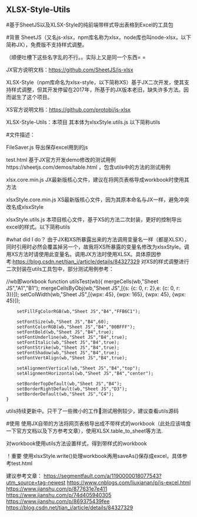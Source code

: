 ## XLSX-Style-Utils
#基于SheetJS以及XLSX-Style的纯前端带样式导出表格到Excel的工具包

#背景
SheetJS（又名js-xlsx，npm库名称为xlsx，node库也叫node-xlsx，以下简称JX），免费版不支持样式调整。

（顺便吐槽下这些名字乱的不行。。实际上又是同一个东西= =

JX官方说明文档：https://github.com/SheetJS/js-xlsx

XLSX-Style（npm库命名为xlsx-style，以下简称XS）基于JX二次开发，使其支持样式调整，但其开发停留在2017年，所基于的JX版本老旧，缺失许多方法。因而诞生了这个项目。

XS官方说明文档：https://github.com/protobi/js-xlsx

XLSX-Style-Utils：本项目 其本体为xlsxStyle.utils.js 以下简称utils


#文件描述：

FileSaver.js 导出保存excel用到的js

test.html 基于JX官方开发demo修改的测试用例https://sheetjs.com/demos/table.html ，包含utils中的方法的测试用例

xlsx.core.min.js JX最新版核心文件，建议在将网页表格导成workbook时使用其方法

xlsxStyle.core.min.js XS最新版核心文件，因为其原本命名与JX一样，避免冲突改名成xlsxStyle

xlsxStyle.utils.js 本项目核心文件，基于XS的方法二次封装，更好的控制导出excel的样式。以下简称utils

#what did I do？
由于JX和XS所暴露出来的方法调用变量名一样（都是XLSX），同时引用时必然会覆盖掉另一个，故我将XS所暴露的变量名修改为xlsxStyle。调用XS方法时请使用此变量名。调用JX方法时使用XLSX。具体原因参考:https://blog.csdn.net/tian_i/article/details/84327329
对XS的样式调整进行二次封装在utils工具包中，部分测试用例参考：
  
  //wb即workbook
	function utilsTest(wb){
		mergeCells(wb,"Sheet JS","A1","B1");
		mergeCellsByObj(wb,"Sheet JS",[{s: {c: 0, r: 2},e: {c: 0, r: 3}}]);
		setColWidth(wb,"Sheet JS",[{wpx: 45}, {wpx: 165}, {wpx: 45}, {wpx: 45}]);

		setFillFgColorRGB(wb,"Sheet JS","B4","FFB6C1");

		setFontSize(wb,"Sheet JS","B4",60);
		setFontColorRGB(wb,"Sheet JS","B4","00BFFF");
		setFontBold(wb,"Sheet JS","B4",true);
		setFontUnderline(wb,"Sheet JS","B4",true);
		setFontItalic(wb,"Sheet JS","B4",true);
		setFontStrike(wb,"Sheet JS","B4",true);
		setFontShadow(wb,"Sheet JS","B4",true);
		setFontVertAlign(wb,"Sheet JS","B4",true);
		
		setAlignmentVertical(wb,"Sheet JS","B4","top");
		setAlignmentHorizontal(wb,"Sheet JS","B4","center");
		
		setBorderTopDefault(wb,"Sheet JS","B4");
		setBorderRightDefault(wb,"Sheet JS","D3");
		setBorderDefault(wb,"Sheet JS","C4");
	}
  
  utils持续更新中。只干了一些微小的工作🐸测试用例较少，建议查看utils源码
  
  #使用
  使用JX自带的方法将网页表格导出成不带样式的workbook（此处应该啃食一下官方文档以及下方参考文章），使用XLSX.table_to_sheet等方法.
  
  对workbook使用utils方法设置样式，得到带样式的workbook
  
  ！重要
  使用xlsxStyle.write()处理workbook再用saveAs()保存成excel，具体参考test.html
  
  
  
  
  
  建议参考文章：
  https://segmentfault.com/a/1190000018077543?utm_source=tag-newest
  https://www.cnblogs.com/liuxianan/p/js-excel.html
  https://www.jianshu.com/p/877631e7e411
  https://www.jianshu.com/p/74d405940305
  https://www.jianshu.com/p/869375439fee
  https://blog.csdn.net/tian_i/article/details/84327329
  
